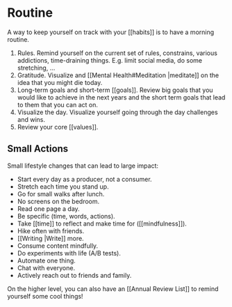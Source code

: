# Routine

A way to keep yourself on track with your [[habits]] is to have a morning routine.

1. Rules. Remind yourself on the current set of rules, constrains, various addictions, time-draining things. E.g. limit social media, do some stretching, ...
2. Gratitude. Visualize and [[Mental Health#Meditation |meditate]] on the idea that you might die today.
3. Long-term goals and short-term [[goals]]. Review big goals that you would like to achieve in the next years and the short term goals that lead to them that you can act on.
4. Visualize the day. Visualize yourself going through the day challenges and wins.
5. Review your core [[values]].

## Small Actions

Small lifestyle changes that can lead to large impact:

- Start every day as a producer, not a consumer.
- Stretch each time you stand up.
- Go for small walks after lunch.
- No screens on the bedroom.
- Read one page a day.
- Be specific (time, words, actions).
- Take [[time]] to reflect and make time for ([[mindfulness]]).
- Hike often with friends.
- [[Writing |Write]] more.
- Consume content mindfully.
- Do experiments with life (A/B tests).
- Automate one thing.
- Chat with everyone.
- Actively reach out to friends and family.

On the higher level, you can also have an [[Annual Review List]] to remind yourself some cool things!

